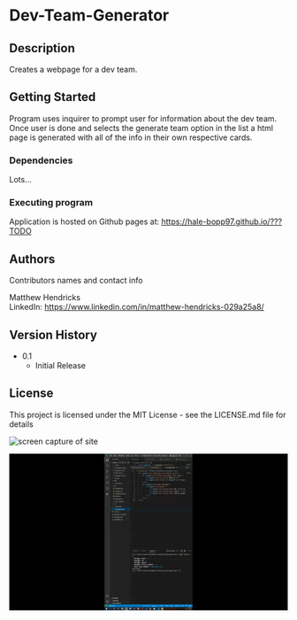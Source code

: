 # Dev-Team-Generator

## Description

Creates a webpage for a dev team.

## Getting Started

Program uses inquirer to prompt user for information about the dev team. Once user is done and selects the generate team option in the list a html page is generated with all of the info in their own respective cards.

### Dependencies

Lots...

### Executing program

Application is hosted on Github pages at: https://hale-bopp97.github.io/???TODO

## Authors

Contributors names and contact info

Matthew Hendricks  
LinkedIn: https://www.linkedin.com/in/matthew-hendricks-029a25a8/

## Version History

* 0.1
    * Initial Release

## License

This project is licensed under the MIT License - see the LICENSE.md file for details

![screen capture of site]()

![](https://github.com/hale-bopp97/Dev-Team-Generator/blob/main/assets/Untitled_%20Sep%2027,%202022%205_33%20PM.gif?raw=true)
